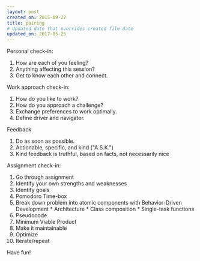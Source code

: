 ```yaml
---
layout: post
created_on: 2015-09-22
title: pairing
# Updated date that overrides created file date
updated_on: 2017-05-25
---
```


Personal check-in:
  1. How are each of you feeling?
  2. Anything affecting this session?
  3. Get to know each other and connect.

Work approach check-in:
  1. How do you like to work?
  2. How do you approach a challenge?
  3. Exchange preferences to work optimally. 
  4. Define driver and navigator.

Feedback
  1. Do as soon as possible.
  2. Actionable, specific, and kind ("A.S.K.")
  3. Kind feedback is truthful, based on facts, not necessarily nice

Assignment check-in:
  1. Go through assignment
  2. Identify your own strengths and weaknesses
  3. Identify goals
  4. Pomodoro Time-box
  5. Break down problem into atomic components with Behavior-Driven Development
    * Architecture
    * Class composition
    * Single-task functions
  6. Pseudocode
  7. Minimum Viable Product
  8. Make it maintainable
  9. Optimize
  10. Iterate/repeat
   
Have fun!

